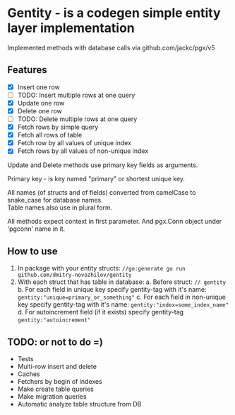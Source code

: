 # Gentity - is a codegen simple entity layer implementation 

Implemented methods with database calls via github.com/jackc/pgx/v5

## Features

- [x] Insert one row
- [ ] TODO: Insert multiple rows at one query
- [x] Update one row
- [x] Delete one row
- [ ] TODO: Delete multiple rows at one query
- [x] Fetch rows by simple query
- [x] Fetch all rows of table
- [x] Fetch row by all values of unique index
- [x] Fetch rows by all values of non-unique index

Update and Delete methods use primary key fields as arguments.

Primary key - is key named "primary" or shortest unique key.

All names (of structs and of fields) converted from camelCase to snake_case for database names.  
Table names also use in plural form.

All methods expect context in first parameter. And pgx.Conn object under 'pgconn' name in it.

## How to use

1. In package with your entity structs: `//go:generate go run github.com/dmitry-novozhilov/gentity`
2. With each struct that has table in database:
  a. Before struct: `// gentity`
  b. For each field in unique key specify gentity-tag with it's name: `gentity:"unique=primary_or_something"`
  c. For each field in non-unique key specify gentity-tag with it's name: `gentity:"index=some_index_name"`
  d. For autoincrement field (if it exists) specify gentity-tag `gentity:"autoincrement"`

## TODO: or not to do =)

* Tests
* Multi-row insert and delete
* Caches
* Fetchers by begin of indexes
* Make create table queries
* Make migration queries
* Automatic analyze table structure from DB
